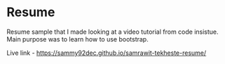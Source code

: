 # Resume

Resume sample that I made looking at a video tutorial from code insistue.
Main purpose was to learn how to use bootstrap.

Live link - <https://sammy92dec.github.io/samrawit-tekheste-resume/>

